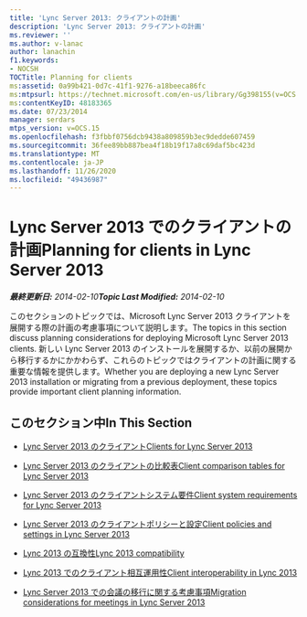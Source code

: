 ```yaml
---
title: 'Lync Server 2013: クライアントの計画'
description: 'Lync Server 2013: クライアントの計画'
ms.reviewer: ''
ms.author: v-lanac
author: lanachin
f1.keywords:
- NOCSH
TOCTitle: Planning for clients
ms:assetid: 0a99b421-0d7c-41f1-9276-a18beeca86fc
ms:mtpsurl: https://technet.microsoft.com/en-us/library/Gg398155(v=OCS.15)
ms:contentKeyID: 48183365
ms.date: 07/23/2014
manager: serdars
mtps_version: v=OCS.15
ms.openlocfilehash: f3fbbf0756dcb9438a809859b3ec9dedde607459
ms.sourcegitcommit: 36fee89bb887bea4f18b19f17a8c69daf5bc423d
ms.translationtype: MT
ms.contentlocale: ja-JP
ms.lasthandoff: 11/26/2020
ms.locfileid: "49436987"
---
```

# <a name="planning-for-clients-in-lync-server-2013"></a><span data-ttu-id="a670b-103">Lync Server 2013 でのクライアントの計画</span><span class="sxs-lookup"><span data-stu-id="a670b-103">Planning for clients in Lync Server 2013</span></span>

<div data-xmlns="http://www.w3.org/1999/xhtml">

<div class="topic" data-xmlns="http://www.w3.org/1999/xhtml" data-msxsl="urn:schemas-microsoft-com:xslt" data-cs="https://msdn.microsoft.com/">

<div data-asp="https://msdn2.microsoft.com/asp">



</div>

<div id="mainSection">

<div id="mainBody"><span data-ttu-id="a670b-104">

<span> </span></span><span class="sxs-lookup"><span data-stu-id="a670b-104">

<span> </span></span></span>

<span data-ttu-id="a670b-105">_**最終更新日:** 2014-02-10_</span><span class="sxs-lookup"><span data-stu-id="a670b-105">_**Topic Last Modified:** 2014-02-10_</span></span>

<span data-ttu-id="a670b-106">このセクションのトピックでは、Microsoft Lync Server 2013 クライアントを展開する際の計画の考慮事項について説明します。</span><span class="sxs-lookup"><span data-stu-id="a670b-106">The topics in this section discuss planning considerations for deploying Microsoft Lync Server 2013 clients.</span></span> <span data-ttu-id="a670b-107">新しい Lync Server 2013 のインストールを展開するか、以前の展開から移行するかにかかわらず、これらのトピックではクライアントの計画に関する重要な情報を提供します。</span><span class="sxs-lookup"><span data-stu-id="a670b-107">Whether you are deploying a new Lync Server 2013 installation or migrating from a previous deployment, these topics provide important client planning information.</span></span>

<div>

## <a name="in-this-section"></a><span data-ttu-id="a670b-108">このセクション中</span><span class="sxs-lookup"><span data-stu-id="a670b-108">In This Section</span></span>

  - [<span data-ttu-id="a670b-109">Lync Server 2013 のクライアント</span><span class="sxs-lookup"><span data-stu-id="a670b-109">Clients for Lync Server 2013</span></span>](lync-server-2013-clients.md)

  - [<span data-ttu-id="a670b-110">Lync Server 2013 のクライアントの比較表</span><span class="sxs-lookup"><span data-stu-id="a670b-110">Client comparison tables for Lync Server 2013</span></span>](lync-server-2013-desktop-client-comparison-tables.md)

  - [<span data-ttu-id="a670b-111">Lync Server 2013 のクライアントシステム要件</span><span class="sxs-lookup"><span data-stu-id="a670b-111">Client system requirements for Lync Server 2013</span></span>](lync-server-2013-client-system-requirements.md)

  - [<span data-ttu-id="a670b-112">Lync Server 2013 のクライアントポリシーと設定</span><span class="sxs-lookup"><span data-stu-id="a670b-112">Client policies and settings in Lync Server 2013</span></span>](lync-server-2013-client-policies-and-settings.md)

  - [<span data-ttu-id="a670b-113">Lync 2013 の互換性</span><span class="sxs-lookup"><span data-stu-id="a670b-113">Lync 2013 compatibility</span></span>](lync-server-2013-lync-2013-compatibility.md)

  - [<span data-ttu-id="a670b-114">Lync 2013 でのクライアント相互運用性</span><span class="sxs-lookup"><span data-stu-id="a670b-114">Client interoperability in Lync 2013</span></span>](lync-server-2013-client-interoperability-in-lync-2013.md)

  - [<span data-ttu-id="a670b-115">Lync Server 2013 での会議の移行に関する考慮事項</span><span class="sxs-lookup"><span data-stu-id="a670b-115">Migration considerations for meetings in Lync Server 2013</span></span>](lync-server-2013-migration-considerations-for-meetings.md)

<span data-ttu-id="a670b-116"></div>

</div>

<span> </span>

</div>

</div>

</span><span class="sxs-lookup"><span data-stu-id="a670b-116"></div>

</div>

<span> </span>

</div>

</div>

</span></span></div>

